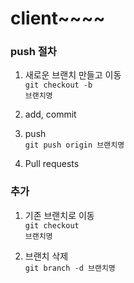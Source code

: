 # client~~~~

### push 절차

1. 새로운 브랜치 만들고 이동 <br />
<code>git checkout -b 브랜치명</code>

2. add, commit

3. push <br />
<code>git push origin 브랜치명</code>

4. Pull requests

### 추가

1. 기존 브랜치로 이동 <br />
<code>git checkout 브랜치명</code>

2. 브랜치 삭제 <br />
<code>git branch -d 브랜치명</code>
